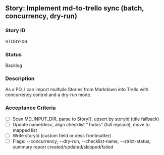 ## Story: Implement md-to-trello sync (batch, concurrency, dry-run)

### Story ID
STORY-06

### Status
Backlog

### Description
As a PO, I can import multiple Stories from Markdown into Trello with concurrency control and a dry-run mode.

### Acceptance Criteria
- [ ] Scan MD_INPUT_DIR, parse to Story[], upsert by storyId (title fallback)
- [ ] Update name/desc, align checklist "Todos" (full replace), move to mapped list
- [ ] Write storyId (custom field or desc frontmatter)
- [ ] Flags: --concurrency, --dry-run, --checklist-name, --strict-status; summary report created/updated/skipped/failed
